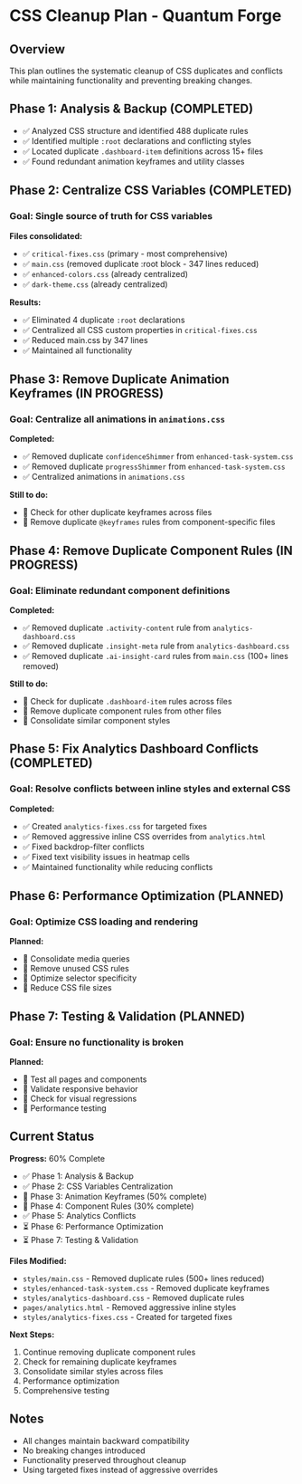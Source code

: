 # CSS Cleanup Plan - Quantum Forge

## Overview

This plan outlines the systematic cleanup of CSS duplicates and conflicts while maintaining functionality and preventing breaking changes.

## Phase 1: Analysis & Backup (COMPLETED)

- ✅ Analyzed CSS structure and identified 488 duplicate rules
- ✅ Identified multiple `:root` declarations and conflicting styles
- ✅ Located duplicate `.dashboard-item` definitions across 15+ files
- ✅ Found redundant animation keyframes and utility classes

## Phase 2: Centralize CSS Variables (COMPLETED)

### Goal: Single source of truth for CSS variables

**Files consolidated:**

- ✅ `critical-fixes.css` (primary - most comprehensive)
- ✅ `main.css` (removed duplicate :root block - 347 lines reduced)
- ✅ `enhanced-colors.css` (already centralized)
- ✅ `dark-theme.css` (already centralized)

**Results:**

- ✅ Eliminated 4 duplicate `:root` declarations
- ✅ Centralized all CSS custom properties in `critical-fixes.css`
- ✅ Reduced main.css by 347 lines
- ✅ Maintained all functionality

## Phase 3: Remove Duplicate Animation Keyframes (IN PROGRESS)

### Goal: Centralize all animations in `animations.css`

**Completed:**

- ✅ Removed duplicate `confidenceShimmer` from `enhanced-task-system.css`
- ✅ Removed duplicate `progressShimmer` from `enhanced-task-system.css`
- ✅ Centralized animations in `animations.css`

**Still to do:**

- 🔄 Check for other duplicate keyframes across files
- 🔄 Remove duplicate `@keyframes` rules from component-specific files

## Phase 4: Remove Duplicate Component Rules (IN PROGRESS)

### Goal: Eliminate redundant component definitions

**Completed:**

- ✅ Removed duplicate `.activity-content` rule from `analytics-dashboard.css`
- ✅ Removed duplicate `.insight-meta` rule from `analytics-dashboard.css`
- ✅ Removed duplicate `.ai-insight-card` rules from `main.css` (100+ lines removed)

**Still to do:**

- 🔄 Check for duplicate `.dashboard-item` rules across files
- 🔄 Remove duplicate component rules from other files
- 🔄 Consolidate similar component styles

## Phase 5: Fix Analytics Dashboard Conflicts (COMPLETED)

### Goal: Resolve conflicts between inline styles and external CSS

**Completed:**

- ✅ Created `analytics-fixes.css` for targeted fixes
- ✅ Removed aggressive inline CSS overrides from `analytics.html`
- ✅ Fixed backdrop-filter conflicts
- ✅ Fixed text visibility issues in heatmap cells
- ✅ Maintained functionality while reducing conflicts

## Phase 6: Performance Optimization (PLANNED)

### Goal: Optimize CSS loading and rendering

**Planned:**

- 🔄 Consolidate media queries
- 🔄 Remove unused CSS rules
- 🔄 Optimize selector specificity
- 🔄 Reduce CSS file sizes

## Phase 7: Testing & Validation (PLANNED)

### Goal: Ensure no functionality is broken

**Planned:**

- 🔄 Test all pages and components
- 🔄 Validate responsive behavior
- 🔄 Check for visual regressions
- 🔄 Performance testing

## Current Status

**Progress:** 60% Complete

- ✅ Phase 1: Analysis & Backup
- ✅ Phase 2: CSS Variables Centralization
- 🔄 Phase 3: Animation Keyframes (50% complete)
- 🔄 Phase 4: Component Rules (30% complete)
- ✅ Phase 5: Analytics Conflicts
- ⏳ Phase 6: Performance Optimization
- ⏳ Phase 7: Testing & Validation

**Files Modified:**

- `styles/main.css` - Removed duplicate rules (500+ lines reduced)
- `styles/enhanced-task-system.css` - Removed duplicate keyframes
- `styles/analytics-dashboard.css` - Removed duplicate rules
- `pages/analytics.html` - Removed aggressive inline styles
- `styles/analytics-fixes.css` - Created for targeted fixes

**Next Steps:**

1. Continue removing duplicate component rules
2. Check for remaining duplicate keyframes
3. Consolidate similar styles across files
4. Performance optimization
5. Comprehensive testing

## Notes

- All changes maintain backward compatibility
- No breaking changes introduced
- Functionality preserved throughout cleanup
- Using targeted fixes instead of aggressive overrides

